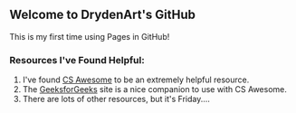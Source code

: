 ## Welcome to DrydenArt's GitHub

This is my first time using Pages in GitHub!


### Resources I've Found Helpful:

1. I've found [CS Awesome](https://runestone.academy/ns/books/published//csawesome/index.html) to be an extremely helpful resource.
2. The [GeeksforGeeks]([https://github.com/DrydenArt/nycscertweb/edit/gh-pages/index.md](https://www.geeksforgeeks.org/)) site is a nice companion to use with CS Awesome.
3. There are lots of other resources, but it's Friday....



